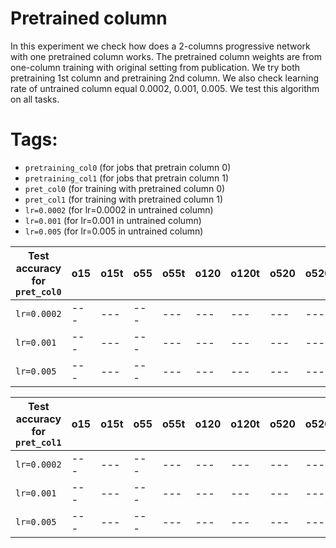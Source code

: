 # Pretrained column

In this experiment we check how does a 2-columns progressive network with one pretrained column works. The pretrained column weights are from one-column training with original setting from publication. We try both pretraining 1st column and pretraining 2nd column. We also check learning rate of untrained column equal 0.0002, 0.001, 0.005. We test this algorithm on all tasks.

# Tags:

- `pretraining_col0` (for jobs that pretrain column 0)
- `pretraining_col1` (for jobs that pretrain column 1)
- `pret_col0` (for training with pretrained column 0)
- `pret_col1` (for training with pretrained column 1)
- `lr=0.0002` (for lr=0.0002 in untrained column)
- `lr=0.001` (for lr=0.001 in untrained column)
- `lr=0.005` (for lr=0.005 in untrained column)

Test accuracy for `pret_col0` | o15 | o15t | o55 | o55t | o120 | o120t | o520 | o520t | m15 | m15t | m55 | m55t
--- | --- | --- | --- | --- | --- | --- | --- | --- | --- | --- | --- | ---
`lr=0.0002` | --- | --- | --- | --- | --- | --- | --- | --- | --- | --- | --- | ---
`lr=0.001` | --- | --- | --- | --- | --- | --- | --- | --- | --- | --- | --- | ---
`lr=0.005` | --- | --- | --- | --- | --- | --- | --- | --- | --- | --- | --- | ---

Test accuracy for `pret_col1` | o15 | o15t | o55 | o55t | o120 | o120t | o520 | o520t | m15 | m15t | m55 | m55t
--- | --- | --- | --- | --- | --- | --- | --- | --- | --- | --- | --- | ---
`lr=0.0002` | --- | --- | --- | --- | --- | --- | --- | --- | --- | --- | --- | ---
`lr=0.001` | --- | --- | --- | --- | --- | --- | --- | --- | --- | --- | --- | ---
`lr=0.005` | --- | --- | --- | --- | --- | --- | --- | --- | --- | --- | --- | ---
